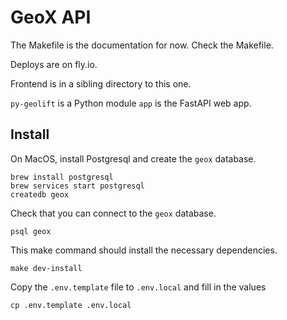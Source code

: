 GeoX API
=========

The Makefile is the documentation for now. Check the Makefile.

Deploys are on fly.io.

Frontend is in a sibling directory to this one.

``py-geolift`` is a Python module
``app`` is the FastAPI web app.

Install
-------

On MacOS, install Postgresql and create the `geox` database.

```shell
brew install postgresql
brew services start postgresql
createdb geox
```

Check that you can connect to the `geox` database.

```shell
psql geox
```

This make command should install the necessary dependencies.

```shell
make dev-install
```


Copy the `.env.template` file to `.env.local` and fill in the values

```shell
cp .env.template .env.local
```
